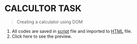 # CALCULTOR TASK 

> Creating a calculator using DOM

1. All codes are saved in [script](./js/script.js) file and imported to [HTML](./index.html) file.
2. Click here to see the preview.
